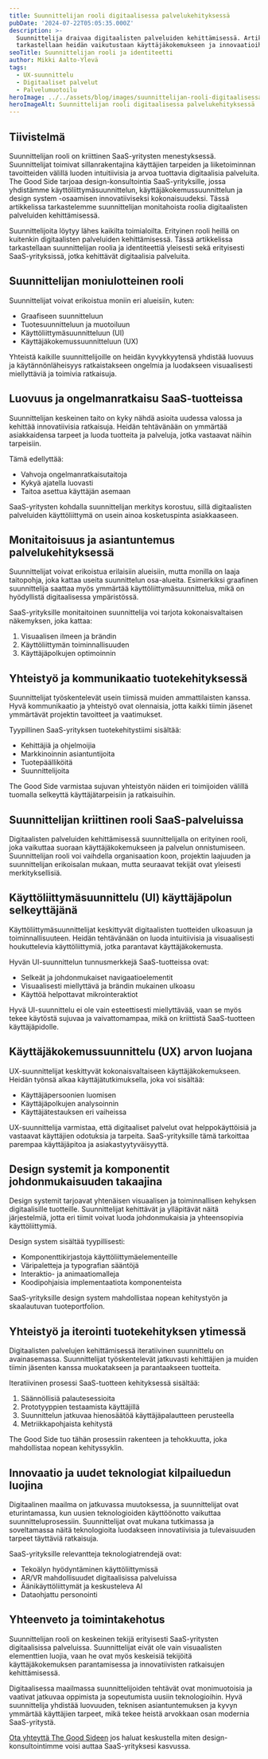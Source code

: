 ```yaml
---
title: Suunnittelijan rooli digitaalisessa palvelukehityksessä
pubDate: '2024-07-22T05:05:35.000Z'
description: >-
  Suunnittelija draivaa digitaalisten palveluiden kehittämisessä. Artikkelissa
  tarkastellaan heidän vaikutustaan käyttäjäkokemukseen ja innovaatioihin.
seoTitle: Suunnittelijan rooli ja identiteetti
author: Mikki Aalto-Ylevä
tags:
  - UX-suunnittelu
  - Digitaaliset palvelut
  - Palvelumuotoilu
heroImage: ../../assets/blog/images/suunnittelijan-rooli-digitaalisessa-maailmassa/featured.webp
heroImageAlt: Suunnittelijan rooli digitaalisessa palvelukehityksessä
---
```


## Tiivistelmä

Suunnittelijan rooli on kriittinen SaaS-yritysten menestyksessä. Suunnittelijat toimivat sillanrakentajina käyttäjien tarpeiden ja liiketoiminnan tavoitteiden välillä luoden intuitiivisia ja arvoa tuottavia digitaalisia palveluita. The Good Side tarjoaa design-konsultointia SaaS-yrityksille, jossa yhdistämme käyttöliittymäsuunnittelun, käyttäjäkokemussuunnittelun ja design system -osaamisen innovatiiviseksi kokonaisuudeksi. Tässä artikkelissa tarkastelemme suunnittelijan monitahoista roolia digitaalisten palveluiden kehittämisessä.

Suunnittelijoita löytyy lähes kaikilta toimialoilta. Erityinen rooli heillä on kuitenkin digitaalisten palveluiden kehittämisessä. Tässä artikkelissa tarkastellaan suunnittelijan roolia ja identiteettiä yleisesti sekä erityisesti SaaS-yrityksissä, jotka kehittävät digitaalisia palveluita.

## Suunnittelijan moniulotteinen rooli

Suunnittelijat voivat erikoistua moniin eri alueisiin, kuten:
- Graafiseen suunnitteluun
- Tuotesuunnitteluun ja muotoiluun
- Käyttöliittymäsuunnitteluun (UI)
- Käyttäjäkokemussuunnitteluun (UX)

Yhteistä kaikille suunnittelijoille on heidän kyvykkyytensä yhdistää luovuus ja käytännönläheisyys ratkaistakseen ongelmia ja luodakseen visuaalisesti miellyttäviä ja toimivia ratkaisuja.

## Luovuus ja ongelmanratkaisu SaaS-tuotteissa

Suunnittelijan keskeinen taito on kyky nähdä asioita uudessa valossa ja kehittää innovatiivisia ratkaisuja. Heidän tehtävänään on ymmärtää asiakkaidensa tarpeet ja luoda tuotteita ja palveluja, jotka vastaavat näihin tarpeisiin. 

Tämä edellyttää:
- Vahvoja ongelmanratkaisutaitoja
- Kykyä ajatella luovasti
- Taitoa asettua käyttäjän asemaan

SaaS-yritysten kohdalla suunnittelijan merkitys korostuu, sillä digitaalisten palveluiden käyttöliittymä on usein ainoa kosketuspinta asiakkaaseen.

## Monitaitoisuus ja asiantuntemus palvelukehityksessä

Suunnittelijat voivat erikoistua erilaisiin alueisiin, mutta monilla on laaja taitopohja, joka kattaa useita suunnittelun osa-alueita. Esimerkiksi graafinen suunnittelija saattaa myös ymmärtää käyttöliittymäsuunnittelua, mikä on hyödyllistä digitaalisessa ympäristössä.

SaaS-yrityksille monitaitoinen suunnittelija voi tarjota kokonaisvaltaisen näkemyksen, joka kattaa:
1. Visuaalisen ilmeen ja brändin
2. Käyttöliittymän toiminnallisuuden
3. Käyttäjäpolkujen optimoinnin

## Yhteistyö ja kommunikaatio tuotekehityksessä

Suunnittelijat työskentelevät usein tiimissä muiden ammattilaisten kanssa. Hyvä kommunikaatio ja yhteistyö ovat olennaisia, jotta kaikki tiimin jäsenet ymmärtävät projektin tavoitteet ja vaatimukset.

Tyypillinen SaaS-yrityksen tuotekehitystiimi sisältää:
- Kehittäjiä ja ohjelmoijia
- Markkinoinnin asiantuntijoita
- Tuotepäälliköitä
- Suunnittelijoita

The Good Side varmistaa sujuvan yhteistyön näiden eri toimijoiden välillä tuomalla selkeyttä käyttäjätarpeisiin ja ratkaisuihin.

## Suunnittelijan kriittinen rooli SaaS-palveluissa

Digitaalisten palveluiden kehittämisessä suunnittelijalla on erityinen rooli, joka vaikuttaa suoraan käyttäjäkokemukseen ja palvelun onnistumiseen. Suunnittelijan rooli voi vaihdella organisaation koon, projektin laajuuden ja suunnittelijan erikoisalan mukaan, mutta seuraavat tekijät ovat yleisesti merkityksellisiä.

## Käyttöliittymäsuunnittelu (UI) käyttäjäpolun selkeyttäjänä

Käyttöliittymäsuunnittelijat keskittyvät digitaalisten tuotteiden ulkoasuun ja toiminnallisuuteen. Heidän tehtävänään on luoda intuitiivisia ja visuaalisesti houkuttelevia käyttöliittymiä, jotka parantavat käyttäjäkokemusta. 

Hyvän UI-suunnittelun tunnusmerkkejä SaaS-tuotteissa ovat:
- Selkeät ja johdonmukaiset navigaatioelementit
- Visuaalisesti miellyttävä ja brändin mukainen ulkoasu
- Käyttöä helpottavat mikrointeraktiot

Hyvä UI-suunnittelu ei ole vain esteettisesti miellyttävää, vaan se myös tekee käytöstä sujuvaa ja vaivattomampaa, mikä on kriittistä SaaS-tuotteen käyttäjäpidolle.

## Käyttäjäkokemussuunnittelu (UX) arvon luojana

UX-suunnittelijat keskittyvät kokonaisvaltaiseen käyttäjäkokemukseen. Heidän työnsä alkaa käyttäjätutkimuksella, joka voi sisältää:
- Käyttäjäpersoonien luomisen
- Käyttäjäpolkujen analysoinnin
- Käyttäjätestauksen eri vaiheissa

UX-suunnittelija varmistaa, että digitaaliset palvelut ovat helppokäyttöisiä ja vastaavat käyttäjien odotuksia ja tarpeita. SaaS-yrityksille tämä tarkoittaa parempaa käyttäjäpitoa ja asiakastyytyväisyyttä.

## Design systemit ja komponentit johdonmukaisuuden takaajina

Design systemit tarjoavat yhtenäisen visuaalisen ja toiminnallisen kehyksen digitaalisille tuotteille. Suunnittelijat kehittävät ja ylläpitävät näitä järjestelmiä, jotta eri tiimit voivat luoda johdonmukaisia ja yhteensopivia käyttöliittymiä. 

Design system sisältää tyypillisesti:
- Komponenttikirjastoja käyttöliittymäelementeille
- Väripaletteja ja typografian sääntöjä
- Interaktio- ja animaatiomalleja
- Koodipohjaisia implementaatiota komponenteista

SaaS-yrityksille design system mahdollistaa nopean kehitystyön ja skaalautuvan tuoteportfolion.

## Yhteistyö ja iterointi tuotekehityksen ytimessä

Digitaalisten palvelujen kehittämisessä iteratiivinen suunnittelu on avainasemassa. Suunnittelijat työskentelevät jatkuvasti kehittäjien ja muiden tiimin jäsenten kanssa muokatakseen ja parantaakseen tuotteita. 

Iteratiivinen prosessi SaaS-tuotteen kehityksessä sisältää:
1. Säännöllisiä palautesessioita
2. Prototyyppien testaamista käyttäjillä
3. Suunnittelun jatkuvaa hienosäätöä käyttäjäpalautteen perusteella
4. Metriikkapohjaista kehitystä

The Good Side tuo tähän prosessiin rakenteen ja tehokkuutta, joka mahdollistaa nopean kehityssyklin.

## Innovaatio ja uudet teknologiat kilpailuedun luojina

Digitaalinen maailma on jatkuvassa muutoksessa, ja suunnittelijat ovat eturintamassa, kun uusien teknologioiden käyttöönotto vaikuttaa suunnitteluprosessiin. Suunnittelijat ovat mukana tutkimassa ja soveltamassa näitä teknologioita luodakseen innovatiivisia ja tulevaisuuden tarpeet täyttäviä ratkaisuja.

SaaS-yrityksille relevantteja teknologiatrendejä ovat:
- Tekoälyn hyödyntäminen käyttöliittymissä
- AR/VR mahdollisuudet digitaalisissa palveluissa
- Äänikäyttöliittymät ja keskusteleva AI
- Dataohjattu personointi

## Yhteenveto ja toimintakehotus

Suunnittelijan rooli on keskeinen tekijä erityisesti SaaS-yritysten digitaalisissa palveluissa. Suunnittelijat eivät ole vain visuaalisten elementtien luojia, vaan he ovat myös keskeisiä tekijöitä käyttäjäkokemuksen parantamisessa ja innovatiivisten ratkaisujen kehittämisessä.

Digitaalisessa maailmassa suunnittelijoiden tehtävät ovat monimuotoisia ja vaativat jatkuvaa oppimista ja sopeutumista uusiin teknologioihin. Hyvä suunnittelija yhdistää luovuuden, teknisen asiantuntemuksen ja kyvyn ymmärtää käyttäjien tarpeet, mikä tekee heistä arvokkaan osan modernia SaaS-yritystä.

[Ota yhteyttä The Good Sideen](/contact) jos haluat keskustella miten design-konsultointimme voisi auttaa SaaS-yrityksesi kasvussa.